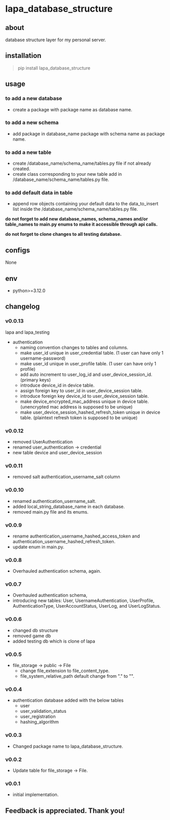 # lapa_database_structure

## about

database structure layer for my personal server.

## installation

> pip install lapa_database_structure

## usage

### to add a new database

- create a package with package name as database name.

### to add a new schema

- add package in database_name package with schema name as package name.

### to add a new table

- create /database_name/schema_name/tables.py file if not already created.
- create class corresponding to your new table add in /database_name/schema_name/tables.py file.

### to add default data in table

- append row objects containing your default data to the data_to_insert list inside the
  /database_name/schema_name/tables.py file.

**do not forget to add new database_names, schema_names and/or table_names to main.py enums to make it accessible
through api calls.**

**do not forget to clone changes to all testing database.**

## configs

None

## env

- python>=3.12.0

## changelog

### v0.0.13

lapa and lapa_testing

- authentication
    - naming convention changes to tables and columns.
    - make user_id unique in user_credential table. (1 user can have only 1 username-password)
    - make user_id unique in user_profile table. (1 user can have only 1 profile)
    - add auto increment to user_log_id and user_device_session_id. (primary keys)
    - introduce device_id in device table.
    - assign foreign key to user_id in user_device_session table.
    - introduce foreign key device_id to user_device_session table.
    - make device_encrypted_mac_address unique in device table. (unencrypted mac address is supposed to be unique)
    - make user_device_session_hashed_refresh_token unique in device table. (plaintext refresh token is supposed to be
      unique)

### v0.0.12

- removed UserAuthentication
- renamed user_authentication -> credential
- new table device and user_device_session

### v0.0.11

- removed salt authentication_username_salt column

### v0.0.10

- renamed authentication_username_salt.
- added local_string_database_name in each database.
- removed main.py file and its enums.

### v0.0.9

- rename authentication_username_hashed_access_token and authentication_username_hashed_refresh_token.
- update enum in main.py.

### v0.0.8

- Overhauled authentication schema, again.

### v0.0.7

- Overhauled authentication schema,
- introducing new tables: User, UsernameAuthentication, UserProfile, AuthenticationType, UserAccountStatus, UserLog, and
  UserLogStatus.

### v0.0.6

- changed db structure
- removed game db
- added testing db which is clone of lapa

### v0.0.5

- file_storage -> public -> File
    - change file_extension to file_content_type.
    - file_system_relative_path default change from "." to "".

### v0.0.4

- authentication database added with the below tables
    - user
    - user_validation_status
    - user_registration
    - hashing_algorithm

### v0.0.3

- Changed package name to lapa_database_structure.

### v0.0.2

- Update table for file_storage -> File.

### v0.0.1

- initial implementation.

## Feedback is appreciated. Thank you!
